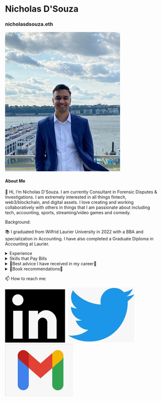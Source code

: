 # Nicholas D'Souza
### nicholasdsouza.eth

![Headshot][logo]

[logo]: https://github.com/nicholasdsouza17/nicholasdsouza17.github.io/blob/main/final%20head%20shot%20web.JPG


#### About Me
👋 Hi, I’m Nicholas D'Souza. I am currently Consultant in Forensic Disputes & Investigations.
I am extremely interested in all things fintech, web3/blockchain, and digital assets.
I love creating and working collaboratively with others in things that I am passionate about including tech, accounting, sports, streaming/video games and comedy.

Background:

📚 I graduated from Wilfrid Laurier University in 2022 with a BBA and specialization in Accounting.   I have also completed a Graduate Diploma in Accounting at Laurier.

<details>
<summary>Experience</summary>
<br>
  
- 📁 BDO ➡ Consultant in Forensic Disputes & Investigations 

- 📁 KPMG ➡ Coop in Forensic Disputes & Investigations

- 📑 CPA Plan Inc. ➡ Summer Intern 
</details>

<details>
<summary>Skills that Pay Bills</summary>
<br>
  
- 💾 Proficient writing VBA in Excel
  
- 🔍 Proficient with IFRS and ASPE accounting standards and Income Tax Act
  
- 💻 Proficient in Microsoft Office and Excel
  
- 🌌 Passion and Extremely Knowledgeable in WEB 3 and Blockchain technology
 
</details>

<details>
<summary>🔑Best advice I have received in my career🔑</summary>
<br>
  
- Stay the course after planning

- There is someone out their foregoing their personal desires and comforts to reach a goal… instead of being haunted by that person be that person.

- You want to reach a position where you are managing.  Managing process or people.  You will then have the ability to be creative and more autonomy.

- Pomodoro’s can change your work completely.  They will allow you to work for much longer hours and be more focused during work.

- Read as much as possible.  There is no such thing as being too informed on a subject.

- Learning is a never-ending journey.

- A recommended career path: work for a bigger firm at first, gain creditability.  Then go work for a smaller firm to get clients and have more autonomy over your work.  Once you have clients and actual value, the bigger firms will hire you back.  This will be much faster than internal promotions.

- When choosing a job focus on your new manager.  They will be your mentor and have the ability to significantly improve your life.

- Never think you are above anybody and always help people.

- Find something you really love to do, and you will never work a day in your life.

- Make sure to actively take care of your body and mental health.

- When assigned a task do you best no matter if you enjoy the task for not.  This work ethic will show to your managers and superiors.

</details>

<details>
<summary>📕Book recommendations📕</summary>
<br>
  

- ***Can't Hurt Me: Master Your Mind and Defy the Odds*** by David Goggins
  
- ***MONEY Master the Game*** by Tony Robbins
  
- ***Unshakeable: Your Financial Freedom Playbook*** by Tony Robbins
  
- ***Rich Dad Poor Dad*** by Robert Kiyosaki and Sharon Lechter

- ***Blockchain Revolution: How the Technology Behind Bitcoin Is Changing Money, Business, and the World*** by Alex Tapscott and Don Tapscott

 
</details>

  


📫 How to reach me:

*[![linkedin][logolinkedin]](https://www.linkedin.com/in/nicholas-d-souza-72269a158)*
*[![twitter][logotwitter]](https://twitter.com/em203ndsouza/)*
*[![email][logoemail]](mailto:nicholasdsouza17@gmail.com)*


[logolinkedin]: https://raw.githubusercontent.com/nicholasdsouza17/nicholasdsouza17.github.io/bb2d2be5767a27b0ff440085c2f1123708c22694/Linked%20in%20logo.JPG


[logotwitter]: https://github.com/nicholasdsouza17/nicholasdsouza17.github.io/blob/main/twitter%20logo.JPG


[logoemail]: https://github.com/nicholasdsouza17/nicholasdsouza17.github.io/blob/main/gmail%20logo.JPG


